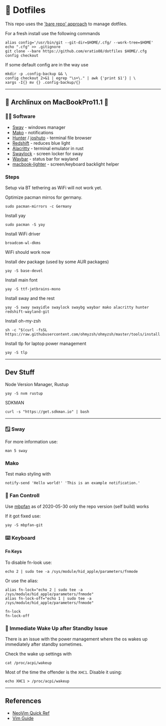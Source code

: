 # 🔵 Dotfiles 

This repo uses the ['bare repo' approach](https://www.atlassian.com/git/tutorials/dotfiles) to manage dotfiles.

For a fresh install use the following commands
```shell
alias config='/usr/bin/git --git-dir=$HOME/.cfg/ --work-tree=$HOME'
echo ".cfg" >> .gitignore
git clone --bare https://github.com/eratio08/dotfiles $HOME/.cfg
config checkout
```

If some default config are in the way use
```shell
mkdir -p .config-backup && \
config checkout 2>&1 | egrep "\s+\." | awk {'print $1'} | \
xargs -I{} mv {} .config-backup/{}
```

---

## 🐧 Archlinux on MacBookPro11.1 🍎

### 🧑‍💻 Software

* [Sway](https://github.com/swaywm/sway) - windows manager
* [Mako](https://github.com/emersion/mako) - notifications
* [Hunter](https://github.com/rabite0/hunter) / [joshuto](https://github.com/kamiyaa/joshuto) - terminal file browser
* [Redshift](https://github.com/jonls/redshift) - reduces blue light
* [Alacritty](https://github.com/alacritty/alacritty) - terminal emulator in rust
* [Swaylock](https://github.com/swaywm/swaylock) - screen locker for sway
* [Waybar](https://github.com/Alexays/Waybar) - status bar for wayland
* [macbook-lighter](https://github.com/harttle/macbook-lighter) - screen/keyboard backlight helper

### Steps

Setup via BT tethering as WiFi will not work yet.

Optimize pacman mirros for germany. 
```shell
sudo pacman-mirrors -c Germany
```

Install yay
```shell
sudo pacman -S yay
```

Install WiFi driver 
```shell
broadcom-wl-dkms
```

WiFi should work now

Install dev package (used by some AUR packages)
```shell
yay -S base-devel
```

Install main font
```shell
yay -S ttf-jetbrains-mono
```

Install sway and the rest
```shell
yay -S sway swayidle swaylock swaybg waybar mako alacritty hunter redshift-wayland-git
```

Install oh-my-zsh
```shell
sh -c "$(curl -fsSL https://raw.githubusercontent.com/ohmyzsh/ohmyzsh/master/tools/install.sh)"
``` 

Install tlp for laptop power management
```shell
yay -S tlp
```

---

## Dev Stuff

Node Version Manager, Rustup
```shell
yay -S nvm rustup
```

SDKMAN
```shell
curl -s "https://get.sdkman.io" | bash 
```

---

### 🪟 Sway

For more information use:
```shell
man 5 sway
```

### Mako

Test mako styling with
```shell
notify-send 'Hello world!' 'This is an example notification.'
```

### 💨 Fan Controll

Use [mbpfan](https://github.com/linux-on-mac/mbpfan) as of 2020-05-30 only the repo version (self build) works

If it got fixed use:
```shell
yay -S mbpfan-git
```

### ⌨️ Keyboard

#### Fn Keys
To disable fn-look use:

```
echo 2 | sudo tee -a /sys/module/hid_apple/parameters/fnmode
``` 

Or use the alias:

```shell
alias fn-lock="echo 2 | sudo tee -a /sys/module/hid_apple/parameters/fnmode"
alias fn-lock-off="echo 1 | sudo tee -a /sys/module/hid_apple/parameters/fnmode"

fn-lock
fn-lock-off
```

### 🔋 Immediate Wake Up after Standby Issue

There is an issue with the power management where the os wakes up immediately after standby sometimes.

Check the wake up settings with 

```shell
cat /proc/acpi/wakeup
```

Most of the time the offender is the `XHC1`.
Disable it using:

```shell
echo XHC1 > /proc/acpi/wakeup
```

---

## References

* [NeoVim Quick Ref](https://neovim.io/doc/user/quickref.html)
* [Vim Guide](https://danielmiessler.com/study/vim/)
